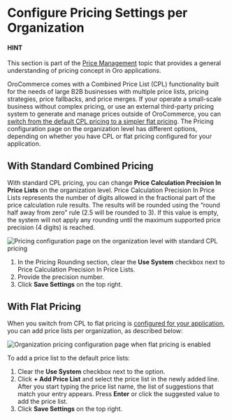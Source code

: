 <a id="configuration-guide-commerce-configuration-catalog-pricing-organization"></a>

# Configure Pricing Settings per Organization

#### HINT
This section is part of the [Price Management](../../../../../../../concept-guides/catalog-promotions/pricing/index.md#user-guide-pricing) topic that provides a general understanding of pricing concept in Oro applications.

OroCommerce comes with a Combined Price List (CPL) functionality built for the needs of large B2B businesses with multiple price lists, pricing strategies, price fallbacks, and price merges. If your operate a small-scale business without complex pricing, or use an external third-party pricing system to generate and manage prices outside of OroCommerce, you can [switch from the default CPL pricing to a simpler flat pricing](../../../../../../../../backend/setup/post-install/flat-pricing.md#dev-guide-setup-flat-pricing). The Pricing configuration page on the organization level has different options, depending on whether you have CPL or flat pricing configured for your application.

## With Standard Combined Pricing

With standard CPL pricing, you can change **Price Calculation Precision In Price Lists** on the organization level. Price Calculation Precision In Price Lists represents the number of digits allowed in the fractional part of the price calculation rule results. The results will be rounded using the “round half away from zero” rule (2.5 will be rounded to 3). If this value is empty, the system will not apply any rounding until the maximum supported price precision (4 digits) is reached.

![Pricing configuration page on the organization level with standard CPL pricing](user/img/system/user_management/org_configuration/catalog/cpl-org-config-page.png)
1. In the Pricing Rounding section, clear the **Use System** checkbox next to Price Calculation Precision In Price Lists.
2. Provide the precision number.
3. Click **Save Settings** on the top right.

## With Flat Pricing

When you switch from CPL to flat pricing is [configured for your application](../../../../../../../../backend/setup/post-install/flat-pricing.md#dev-guide-setup-flat-pricing), you can add price lists per organization, as described below:

![Organization pricing configuration page when flat pricing is enabled](user/img/system/user_management/org_configuration/catalog/flat-pricing-organization-config.png)

To add a price list to the default price lists:

1. Clear the **Use System** checkbox next to the option.
2. Click **+ Add Price List** and select the price list in the newly added line. After you start typing the price list name, the list of suggestions that match your entry appears. Press **Enter** or click the suggested value to add the price list.
3. Click **Save Settings** on the top right.
